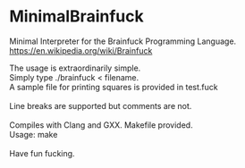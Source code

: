# MinimalBrainfuck
Minimal Interpreter for the Brainfuck Programming Language. <br>
https://en.wikipedia.org/wiki/Brainfuck <br>

The usage is extraordinarily simple. <br>
Simply type ./brainfuck < filename. <br>
A sample file for printing squares is provided in test.fuck <br>
<br>
Line breaks are supported but comments are not. <br>
<br>
Compiles with Clang and GXX. Makefile provided.<br>
Usage: make<br>
<br>
Have fun fucking.

